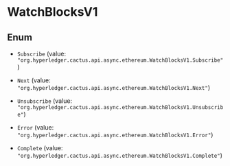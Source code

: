 

# WatchBlocksV1

## Enum


* `Subscribe` (value: `"org.hyperledger.cactus.api.async.ethereum.WatchBlocksV1.Subscribe"`)

* `Next` (value: `"org.hyperledger.cactus.api.async.ethereum.WatchBlocksV1.Next"`)

* `Unsubscribe` (value: `"org.hyperledger.cactus.api.async.ethereum.WatchBlocksV1.Unsubscribe"`)

* `Error` (value: `"org.hyperledger.cactus.api.async.ethereum.WatchBlocksV1.Error"`)

* `Complete` (value: `"org.hyperledger.cactus.api.async.ethereum.WatchBlocksV1.Complete"`)



